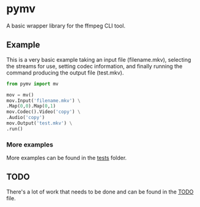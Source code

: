 # pymv
A basic wrapper library for the ffmpeg CLI tool.

## Example


This is a very basic example taking an input file (filename.mkv), selecting the streams for use, setting codec information, and finally running the command producing the output file (test.mkv).
```python
from pymv import mv

mov = mv()
mov.Input('filename.mkv') \
.Map(0,0).Map(0,1)
mov.Codec().Video('copy') \
.Audio('copy')
mov.Output('test.mkv') \
.run()
```

### More examples

More examples can be found in the [tests](/tests/) folder.

## TODO

There's a lot of work that needs to be done and can be found in the [TODO](/TODO) file.